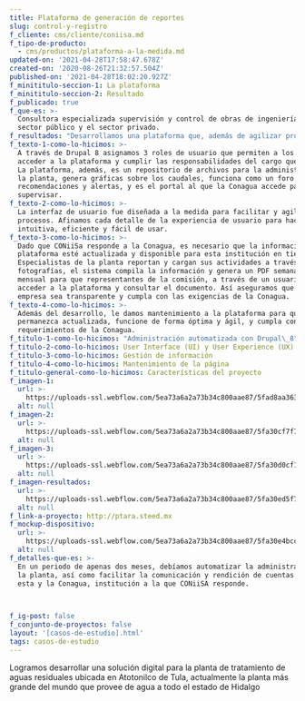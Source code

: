 ```yaml
---
title: Plataforma de generación de reportes
slug: control-y-registro
f_cliente: cms/cliente/coniisa.md
f_tipo-de-producto:
  - cms/productos/plataforma-a-la-medida.md
updated-on: '2021-04-28T17:58:47.678Z'
created-on: '2020-08-26T21:32:57.504Z'
published-on: '2021-04-28T18:02:20.927Z'
f_minititulo-seccion-1: La plataforma
f_minititulo-seccion-2: Resultado
f_publicado: true
f_que-es: >-
  Consultora especializada supervisión y control de obras de ingeniería para el
  sector público y el sector privado.
f_resultados: "Desarrollamos una plataforma que, además de agilizar procesos operativos y\_administrativos, genera nuevas formas de interactuar con información que cambia constantemente. Así, ayudamos a nuestro cliente a cumplir su acuerdo con la Conagua. Seguimos dándole mantenimiento a la plataforma para conservarla en excelente estado."
f_texto-1-como-lo-hicimos: >-
  A través de Drupal 8 asignamos 3 roles de usuario que permiten a los empleados
  acceder a la plataforma y cumplir las responsabilidades del cargo que ocupan.
  La plataforma, además, es un repositorio de archivos para la administración de
  la planta, genera gráficas sobre los caudales, funciona como un foro para
  recomendaciones y alertas, y es el portal al que la Conagua accede para
  supervisar.
f_texto-2-como-lo-hicimos: >-
  La interfaz de usuario fue diseñada a la medida para facilitar y agilizar los
  procesos. Afinamos cada detalle de la experiencia de usuario para hacerla
  intuitiva, eficiente y fácil de usar.
f_texto-3-como-lo-hicimos: >-
  Dado que CONiiSa responde a la Conagua, es necesario que la información de la
  plataforma esté actualizada y disponible para esta institución en tiempo real.
  Especialistas de la planta reportan y cargan sus actividades a través de
  fotografías, el sistema compila la información y genera un PDF semanal y
  mensual para que representantes de la comisión, a través de un usuario, puedan
  acceder a la plataforma y consultar el documento. Así aseguramos que la
  empresa sea transparente y cumpla con las exigencias de la Conagua.
f_texto-4-como-lo-hicimos: >-
  Además del desarrollo, le damos mantenimiento a la plataforma para que
  permanezca actualizada, funcione de forma óptima y ágil, y cumpla con los
  requerimientos de la Conagua.
f_titulo-1-como-lo-hicimos: "Administración automatizada con Drupal\_8"
f_titulo-2-como-lo-hicimos: User Interface (UI) y User Experience (UX)
f_titulo-3-como-lo-hicimos: Gestión de información
f_titulo-4-como-lo-hicimos: Mantenimiento de la página
f_titulo-general-como-lo-hicimos: Características del proyecto
f_imagen-1:
  url: >-
    https://uploads-ssl.webflow.com/5ea73a6a2a73b34c800aae87/5fad8aa363dd79f9c0a34a28_Mask%20Group%204.png
  alt: null
f_imagen-2:
  url: >-
    https://uploads-ssl.webflow.com/5ea73a6a2a73b34c800aae87/5fa30cf7f7d2c3f5ba2cf96a_A_DSC7773.jpg
  alt: null
f_imagen-3:
  url: >-
    https://uploads-ssl.webflow.com/5ea73a6a2a73b34c800aae87/5fa30d0cf17707cceee05a65_200qeGS8X2yaha7YDDmBZWXN2nyA6TLvSJb.jpg
  alt: null
f_imagen-resultados:
  url: >-
    https://uploads-ssl.webflow.com/5ea73a6a2a73b34c800aae87/5fa30ed5f756d13c29cad12f_1515%20copy.png
  alt: null
f_link-a-proyecto: http://ptara.steed.mx
f_mockup-dispositivo:
  url: >-
    https://uploads-ssl.webflow.com/5ea73a6a2a73b34c800aae87/5fa30e4bcc602f6b1840f808_17908317.png
  alt: null
f_detalles-que-es: >-
  En un periodo de apenas dos meses, debíamos automatizar la administración de
  la planta, así como facilitar la comunicación y rendición de cuentas entre
  esta y la Conagua, institución a la que CONiiSA responde.


  ‍
f_ig-post: false
f_conjunto-de-proyectos: false
layout: '[casos-de-estudio].html'
tags: casos-de-estudio
---
```


Logramos desarrollar una solución digital para la planta de tratamiento de aguas residuales ubicada en Atotonilco de Tula, actualmente la planta más grande del mundo que provee de agua a todo el estado de Hidalgo
